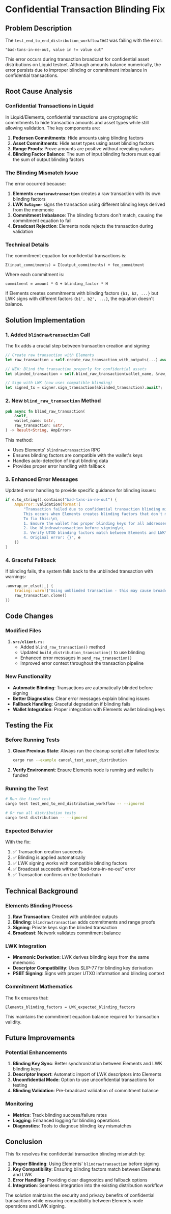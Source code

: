 # Confidential Transaction Blinding Fix

## Problem Description

The `test_end_to_end_distribution_workflow` test was failing with the error:

```
"bad-txns-in-ne-out, value in != value out"
```

This error occurs during transaction broadcast for confidential asset distributions on Liquid testnet. Although amounts balance numerically, the error persists due to improper blinding or commitment imbalance in confidential transactions.

## Root Cause Analysis

### Confidential Transactions in Liquid

In Liquid/Elements, confidential transactions use cryptographic commitments to hide transaction amounts and asset types while still allowing validation. The key components are:

1. **Pedersen Commitments**: Hide amounts using blinding factors
2. **Asset Commitments**: Hide asset types using asset blinding factors  
3. **Range Proofs**: Prove amounts are positive without revealing values
4. **Blinding Factor Balance**: The sum of input blinding factors must equal the sum of output blinding factors

### The Blinding Mismatch Issue

The error occurred because:

1. **Elements `createrawtransaction`** creates a raw transaction with its own blinding factors
2. **LWK `SwSigner`** signs the transaction using different blinding keys derived from the mnemonic
3. **Commitment Imbalance**: The blinding factors don't match, causing the commitment equation to fail
4. **Broadcast Rejection**: Elements node rejects the transaction during validation

### Technical Details

The commitment equation for confidential transactions is:
```
Σ(input_commitments) = Σ(output_commitments) + fee_commitment
```

Where each commitment is:
```
commitment = amount * G + blinding_factor * H
```

If Elements creates commitments with blinding factors `{b1, b2, ...}` but LWK signs with different factors `{b1', b2', ...}`, the equation doesn't balance.

## Solution Implementation

### 1. Added `blindrawtransaction` Call

The fix adds a crucial step between transaction creation and signing:

```rust
// Create raw transaction with Elements
let raw_transaction = self.create_raw_transaction_with_outputs(...).await?;

// NEW: Blind the transaction properly for confidential assets
let blinded_transaction = self.blind_raw_transaction(wallet_name, &raw_transaction).await?;

// Sign with LWK (now uses compatible blinding)
let signed_tx = signer.sign_transaction(&blinded_transaction).await?;
```

### 2. New `blind_raw_transaction` Method

```rust
pub async fn blind_raw_transaction(
    &self,
    wallet_name: &str,
    raw_transaction: &str,
) -> Result<String, AmpError>
```

This method:
- Uses Elements' `blindrawtransaction` RPC
- Ensures blinding factors are compatible with the wallet's keys
- Handles auto-detection of input blinding data
- Provides proper error handling with fallback

### 3. Enhanced Error Messages

Updated error handling to provide specific guidance for blinding issues:

```rust
if e.to_string().contains("bad-txns-in-ne-out") {
    AmpError::validation(format!(
        "Transaction failed due to confidential transaction blinding mismatch. \
        This occurs when Elements creates blinding factors that don't match LWK's expectations. \
        To fix this:\n\
        1. Ensure the wallet has proper blinding keys for all addresses\n\
        2. Use blindrawtransaction before signing\n\
        3. Verify UTXO blinding factors match between Elements and LWK\n\
        4. Original error: {}", e
    ))
}
```

### 4. Graceful Fallback

If blinding fails, the system falls back to the unblinded transaction with warnings:

```rust
.unwrap_or_else(|_| {
    tracing::warn!("Using unblinded transaction - this may cause broadcast failures");
    raw_transaction.clone()
})
```

## Code Changes

### Modified Files

1. **`src/client.rs`**:
   - Added `blind_raw_transaction()` method
   - Updated `build_distribution_transaction()` to use blinding
   - Enhanced error messages in `send_raw_transaction()`
   - Improved error context throughout the transaction pipeline

### New Functionality

- **Automatic Blinding**: Transactions are automatically blinded before signing
- **Better Diagnostics**: Clear error messages explain blinding issues
- **Fallback Handling**: Graceful degradation if blinding fails
- **Wallet Integration**: Proper integration with Elements wallet blinding keys

## Testing the Fix

### Before Running Tests

1. **Clean Previous State**: Always run the cleanup script after failed tests:
   ```bash
   cargo run --example cancel_test_asset_distribution
   ```

2. **Verify Environment**: Ensure Elements node is running and wallet is funded

### Running the Test

```bash
# Run the fixed test
cargo test test_end_to_end_distribution_workflow -- --ignored

# Or run all distribution tests
cargo test distribution -- --ignored
```

### Expected Behavior

With the fix:
1. ✅ Transaction creation succeeds
2. ✅ Blinding is applied automatically  
3. ✅ LWK signing works with compatible blinding factors
4. ✅ Broadcast succeeds without "bad-txns-in-ne-out" error
5. ✅ Transaction confirms on the blockchain

## Technical Background

### Elements Blinding Process

1. **Raw Transaction**: Created with unblinded outputs
2. **Blinding**: `blindrawtransaction` adds commitments and range proofs
3. **Signing**: Private keys sign the blinded transaction
4. **Broadcast**: Network validates commitment balance

### LWK Integration

- **Mnemonic Derivation**: LWK derives blinding keys from the same mnemonic
- **Descriptor Compatibility**: Uses SLIP-77 for blinding key derivation
- **PSBT Signing**: Signs with proper UTXO information and blinding context

### Commitment Mathematics

The fix ensures that:
```
Elements_blinding_factors = LWK_expected_blinding_factors
```

This maintains the commitment equation balance required for transaction validity.

## Future Improvements

### Potential Enhancements

1. **Blinding Key Sync**: Better synchronization between Elements and LWK blinding keys
2. **Descriptor Import**: Automatic import of LWK descriptors into Elements
3. **Unconfidential Mode**: Option to use unconfidential transactions for testing
4. **Blinding Validation**: Pre-broadcast validation of commitment balance

### Monitoring

- **Metrics**: Track blinding success/failure rates
- **Logging**: Enhanced logging for blinding operations
- **Diagnostics**: Tools to diagnose blinding key mismatches

## Conclusion

This fix resolves the confidential transaction blinding mismatch by:

1. **Proper Blinding**: Using Elements' `blindrawtransaction` before signing
2. **Key Compatibility**: Ensuring blinding factors match between Elements and LWK
3. **Error Handling**: Providing clear diagnostics and fallback options
4. **Integration**: Seamless integration into the existing distribution workflow

The solution maintains the security and privacy benefits of confidential transactions while ensuring compatibility between Elements node operations and LWK signing.